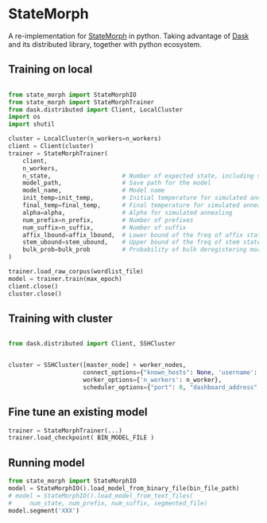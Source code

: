 # StateMorph

A re-implementation for [StateMorph](https://link.springer.com/chapter/10.1007/978-3-319-68456-7_4) in python. Taking advantage of [Dask](https://www.dask.org/) and its distributed library, together with python ecosystem.

## Training on local

```python

from state_morph import StateMorphIO
from state_morph import StateMorphTrainer
from dask.distributed import Client, LocalCluster
import os
import shutil

cluster = LocalCluster(n_workers=n_workers) 
client = Client(cluster)
trainer = StateMorphTrainer(
    client, 
    n_workers,
    n_state,                    # Number of expected state, including start state and ending state
    model_path,                 # Save path for the model
    model_name,                 # Model name
    init_temp=init_temp,        # Initial temperature for simulated annealing
    final_temp=final_temp,      # Final temperature for simulated annealing
    alpha=alpha,                # Alpha for simulated annealing
    num_prefix=n_prefix,        # Number of prefixes
    num_suffix=n_suffix,        # Number of suffix
    affix_lbound=affix_lbound,  # Lower bound of the freq of affix states
    stem_ubound=stem_ubound,    # Upper bound of the freq of stem states
    bulk_prob=bulk_prob         # Probability of bulk deregistering morpheme
)

trainer.load_raw_corpus(wordlist_file)
model = trainer.train(max_epoch)
client.close()
cluster.close()

```

## Training with cluster

```python

from dask.distributed import Client, SSHCluster


cluster = SSHCluster([master_node] + worker_nodes, 
                     connect_options={"known_hosts": None, 'username': 'XXXX'},
                     worker_options={'n_workers': n_worker},
                     scheduler_options={"port": 0, "dashboard_address": ":8797"}) 

```

## Fine tune an existing model

```python
trainer = StateMorphTrainer(...)
trainer.load_checkpoint( BIN_MODEL_FILE )

```

## Running model

```python
from state_morph import StateMorphIO
model = StateMorphIO().load_model_from_binary_file(bin_file_path)
# model = StateMorphIO().load_model_from_text_files(
#     num_state, num_prefix, num_suffix, segmented_file)
model.segment('XXX')

```
